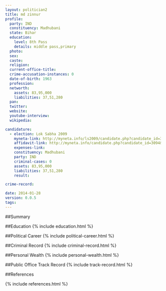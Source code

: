 ```yaml
---
layout: politician2
title: md zinnur
profile: 
  party: IND
  constituency: Madhubani
  state: Bihar
  education: 
    level: 8th Pass
    details: middle pass,primary
  photo: 
  sex: 
  caste: 
  religion: 
  current-office-title: 
  crime-accusation-instances: 0
  date-of-birth: 1963
  profession: 
  networth: 
    assets: 83,95,000
    liabilities: 37,51,280
  pan: 
  twitter: 
  website: 
  youtube-interview: 
  wikipedia: 

candidature: 
  - election: Lok Sabha 2009
    myneta-link: http://myneta.info/ls2009/candidate.php?candidate_id=3094
    affidavit-link: http://myneta.info/candidate.php?candidate_id=3094&scan=original
    expenses-link: 
    constituency: Madhubani 
    party: IND
    criminal-cases: 0
    assets: 83,95,000
    liabilities: 37,51,280
    result:  

crime-record: 

date: 2014-01-28
version: 0.0.5
tags: 
---
```

##Summary


##Education
{% include education.html %}


##Political Career
{% include political-career.html %}


##Criminal Record
{% include criminal-record.html %}


##Personal Wealth
{% include personal-wealth.html %}


##Public Office Track Record
{% include track-record.html %}


##References


{% include references.html %}